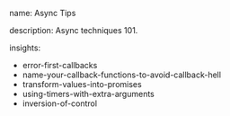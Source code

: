 name: Async Tips

description: Async techniques 101.

insights:
  - error-first-callbacks
  - name-your-callback-functions-to-avoid-callback-hell
  - transform-values-into-promises
  - using-timers-with-extra-arguments
  - inversion-of-control
 

